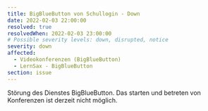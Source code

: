 ```yaml
---
title: BigBlueButton von Schullogin - Down
date: 2022-02-03 22:00:00 
resolved: true
resolvedWhen: 2022-02-03 23:00:00 
# Possible severity levels: down, disrupted, notice
severity: down
affected:
  - Videokonferenzen (BigBlueButton)
  - LernSax - BigBlueButton
section: issue
---
```

 Störung des Dienstes BigBlueButton.
 Das starten und betreten von Konferenzen ist derzeit nicht möglich. 
